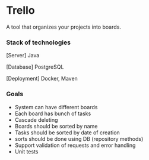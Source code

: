 # Trello 
A tool that organizes your projects into boards.

### Stack of technologies
[Server] Java

[Database] PostgreSQL

[Deployment] Docker, Maven

### Goals
- System can have different boards
- Each board has bunch of tasks
- Cascade deleting
- Boards should be sorted by name
- Tasks should be sorted by date of creation
- sorts should be done using DB (repository methods)
- Support validation of requests and error handling
- Unit tests